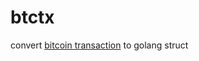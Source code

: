 # btctx

convert [bitcoin transaction](https://en.bitcoin.it/wiki/Protocol_documentation#tx) to golang struct
